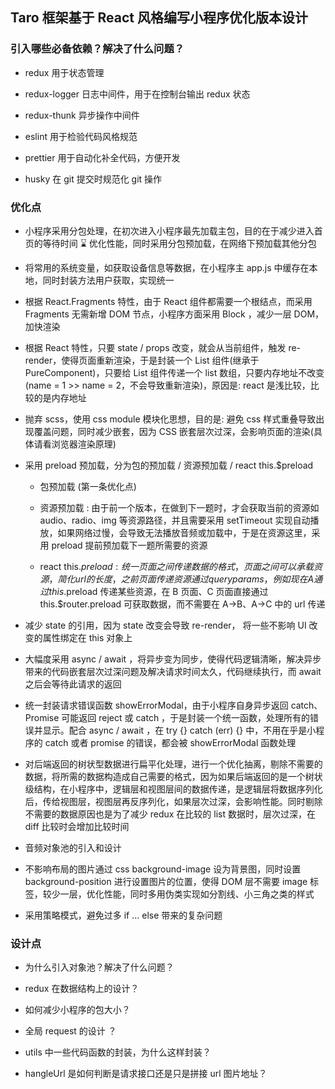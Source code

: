 ## Taro 框架基于 React 风格编写小程序优化版本设计

### 引入哪些必备依赖？解决了什么问题？

- redux 用于状态管理

- redux-logger 日志中间件，用于在控制台输出 redux 状态

- redux-thunk 异步操作中间件

- eslint 用于检验代码风格规范

- prettier 用于自动化补全代码，方便开发

- husky 在 git 提交时规范化 git 操作

### 优化点

- 小程序采用分包处理，在初次进入小程序最先加载主包，目的在于减少进入首页的等待时间 ⌛️ 优化性能，同时采用分包预加载，在网络下预加载其他分包

- 将常用的系统变量，如获取设备信息等数据，在小程序主 app.js 中缓存在本地，同时封装方法用户获取，实现统一

- 根据 React.Fragments 特性，由于 React 组件都需要一个根结点，而采用 Fragments 无需新增 DOM 节点，小程序方面采用 Block ，减少一层 DOM，加快渲染

- 根据 React 特性，只要 state / props 改变，就会从当前组件，触发 re-render，使得页面重新渲染，于是封装一个 List 组件(继承于 PureComponent)，只要给 List 组件传递一个 list 数组，只要内存地址不改变 (name = 1 >> name = 2，不会导致重新渲染)，原因是: react 是浅比较，比较的是内存地址

- 抛弃 scss，使用 css module 模块化思想，目的是: 避免 css 样式重叠导致出现覆盖问题，同时减少嵌套，因为 CSS 嵌套层次过深，会影响页面的渲染(具体请看浏览器渲染原理)

- 采用 preload 预加载，分为包的预加载 / 资源预加载 / react this.\$preload

  - 包预加载 (第一条优化点)

  - 资源预加载 : 由于前一个版本，在做到下一题时，才会获取当前的资源如 audio、radio、img 等资源路径，并且需要采用 setTimeout 实现自动播放，如果网络过慢，会导致无法播放音频或加载中，于是在资源这里，采用 preload 提前预加载下一题所需要的资源

  - react this.$preload : 统一页面之间传递数据的格式，页面之间可以承载资源，简化url的长度，之前页面传递资源通过query params，例如现在A通过this.$preload 传递某些资源，在 B 页面、C 页面直接通过 this.\$router.preload 可获取数据，而不需要在 A->B、A->C 中的 url 传递

- 减少 state 的引用，因为 state 改变会导致 re-render， 将一些不影响 UI 改变的属性绑定在 this 对象上

- 大幅度采用 async / await ，将异步变为同步，使得代码逻辑清晰，解决异步带来的代码嵌套层次过深问题及解决请求时间太久，代码继续执行，而 await 之后会等待此请求的返回

- 统一封装请求错误函数 showErrorModal，由于小程序自身异步返回 catch、Promise 可能返回 reject 或 catch ，于是封装一个统一函数，处理所有的错误并显示。配合 async / await ，在 try {} catch (err) {} 中，不用在乎是小程序的 catch 或者 promise 的错误，都会被 showErrorModal 函数处理

- 对后端返回的树状型数据进行扁平化处理，进行一个优化抽离，剔除不需要的数据，将所需的数据构造成自己需要的格式，因为如果后端返回的是一个树状级结构，在小程序中，逻辑层和视图层间的数据传递，是逻辑层将数据序列化后，传给视图层，视图层再反序列化，如果层次过深，会影响性能。同时剔除不需要的数据原因也是为了减少 redux 在比较的 list 数据时，层次过深，在 diff 比较时会增加比较时间

- 音频对象池的引入和设计

- 不影响布局的图片通过 css background-image 设为背景图，同时设置 background-position 进行设置图片的位置，使得 DOM 层不需要 image 标签，较少一层，优化性能，同时多用伪类实现如分割线、小三角之类的样式

- 采用策略模式，避免过多 if ... else 带来的复杂问题

### 设计点

- 为什么引入对象池？解决了什么问题？

- redux 在数据结构上的设计？

- 如何减少小程序的包大小？

- 全局 request 的设计 ？

- utils 中一些代码函数的封装，为什么这样封装？

- hangleUrl 是如何判断是请求接口还是只是拼接 url 图片地址？
